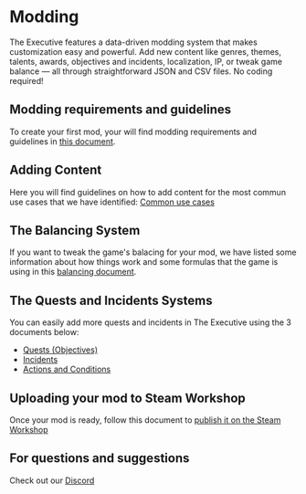# Modding

The Executive features a data-driven modding system that makes customization easy and powerful. 
Add new content like genres, themes, talents, awards, objectives and incidents, localization, IP, or tweak game balance — all through straightforward JSON and CSV files. No coding required!

## Modding requirements and guidelines
To create your first mod, your will find modding requirements and guidelines in [this document](MODDING-README.md).

## Adding Content
Here you will find guidelines on how to add content for the most commun use cases that we have identified: [Common use cases](MODDING-ADDING-CONTENT-USECASES.md)

## The Balancing System
If you want to tweak the game's balacing for your mod, we have listed some information about how things work and some formulas that the game is using in this [balancing document](MODDING-BALANCING-README.md).

## The Quests and Incidents Systems
You can easily add more quests and incidents in The Executive using the 3 documents below:

 - [Quests (Objectives)](QUEST-README.md)
 - [Incidents](INCIDENTS-README.md)
 - [Actions and Conditions](ACTIONS-CONDITIONS-README.md)

## Uploading your mod to Steam Workshop
Once your mod is ready, follow this document to [publish it on the Steam Workshop](MODDING-WORKSHOP.md)

## For questions and suggestions
Check out our [Discord](https://discord.gg/VrDDSckHPE)